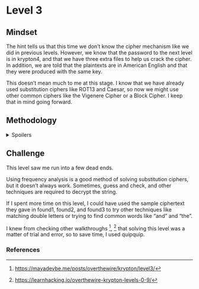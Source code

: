 # Level 3

## Mindset

The hint tells us that this time we don’t know the cipher mechanism like we did in previous levels. However, we know that the password to the next level is in krypton4, and that we have three extra files to help us crack the cipher. In addition, we are told that the plaintexts are in American English and that they were produced with the same key. 

This doesn’t mean much to me at this stage. I know that we have already used substitution ciphers like ROT13 and Caesar, so now we might use other common ciphers like the Vigenere Cipher or a Block Cipher. I keep that in mind going forward. 

## Methodology

<details>
<summary>Spoilers</summary>

After logging into level 3 with the username krypton3 and the password from level 2, I navigate to the krypton3 directory and check the files. I check the extra files mentioned in the hint, which are found1, found2, and found3. 

<img width="1416" height="467" alt="Krypton_3 1" src="https://github.com/user-attachments/assets/ca614810-747c-4491-ac99-c3b28c62991f" />

I can see from this that the strings of encrypted text are in blocks of 5, but other than that, this doesn’t mean much to me. 

The krypton 4 has this string of text: “KSVVW BGSJD SVSIS VXBMN YQUUK BNWCU ANMJS”. 

At this point, I didn’t know where to go, so I checked the hint1 file that was in the directory. It says that “Some letters in English are more prevalent than others”. 

From my research on cryptography, I knew that one method of breaking ciphers involves frequency analysis, where the most commonly used letters in English are assigned to the most frequent letters in the encrypted text. This does involve some guess-and-check work, but it seemed like a good path to pursue for now. 

I used Cyberchefs' frequency distribution operation on the found1 encrypted text and got a series of frequency values for the alphabet. 

<img width="374" height="784" alt="Krypton_3 2" src="https://github.com/user-attachments/assets/b18ce847-e682-4306-bfc0-6565dda53c0a" />

> Note: Scroll down in the output to find this.

I copied these values into an Excel Spreadsheet, sorted by largest to smallest, and matched them against the average frequency of letters used in the English language[]. This is what I got: 

<img width="260" height="549" alt="Krypton_3 3" src="https://github.com/user-attachments/assets/1dd32a03-6771-49ec-a2b1-6fc226d35c57" />

This gives me the plain text: ETAOINSRHDLUCMFYWGPBVKXQJZ, which matches the encoded text: SQJUBCGNDVZWMYKXETALFIORPH.

> Note: To convert the alphabet column in Excel to a string with no spaces, copy and paste it into your browser.

When I input the plain and encoded text into CyberChef’s substitute function, it outputs this string:

<img width="1007" height="567" alt="Krypton_3 4" src="https://github.com/user-attachments/assets/600b07d4-0b10-4b23-a183-e1003a078519" />

This didn’t make any sense, so I tried to take the average frequency of the encrypted text in found1, found2, and found3. 
I did this by inputting the text in each file into CyberChef, copying the frequency distribution values in Excel, and finding the average. However, when I input the plain and encrypted text into CyberChef, it gave me the same output. 

I wasn’t sure what to do since the frequency analysis hadn’t worked. I checked the second hint in the krypton3 file, which said that “frequency analysis is your friend”, which wasn’t helpful either. 

At this point, I checked a walkthrough that suggested slightly changing the order of the average frequency of letters used in the English language. It should be noted that this frequency is a rough approximation, so some switches should be okay.

I experimented with these a few times. One heuristic I used was the doubling up of letters in the ciphertext in Krypton3. “U” and “V” both double up, and only certain letters in the English language, like “E”, “L,” and “O” do that. 

<img width="262" height="526" alt="Krypton_3 5" src="https://github.com/user-attachments/assets/e57bb2b8-39bd-492d-a249-9805479e53a5" />

To preserve the result of frequency analysis, I only switched letters with similar frequency values. “N”, “S”, and “R” can appear twice in the English language, so they can be substituted for “U”. “L” also appears twice in the  English language, so that can also be substituted for “V”. 

I tried combinations of these in CyberChef and didn’t really get anywhere. While there are other permutations I could have tried, I wondered if there was a faster way.

This is where I thought about using quipquip.com. While this is a kind of all-purpose cheat for substitution cryptography and not ideal for learning, I’m confident I would have gotten the correct pass with more trial and error.

So I copied the encrypted text from found1 and pasted it into Quipquip. Fortunately, it returned something that looked like English words. So I added the python3 text on at the end and got this: 

<img width="1550" height="446" alt="Krypton_3 6" src="https://github.com/user-attachments/assets/3b6f2475-d083-43b0-9380-e602c490f40b" />

Therefore, the password for level 4 is “BRUTE”. (Quipquip doesn’t preserve uppercase)

</details>

## Challenge 
This level saw me run into a few dead ends. 

Using frequency analysis is a good method of solving substitution ciphers, but it doesn’t always work. Sometimes, guess and check, and other techniques are required to decrypt the string. 

If I spent more time on this level, I could have used the sample ciphertext they gave in found1, found2, and found3 to try other techniques like matching double letters or trying to find common words like “and” and “the”.

I knew from checking other walkthroughs [^1], [^2] that solving this level was a matter of trial and error, so to save time, I used quipquip. 

### References
[^1]: https://mayadevbe.me/posts/overthewire/krypton/level3/
[^2]: https://learnhacking.io/overthewire-krypton-levels-0-9/
